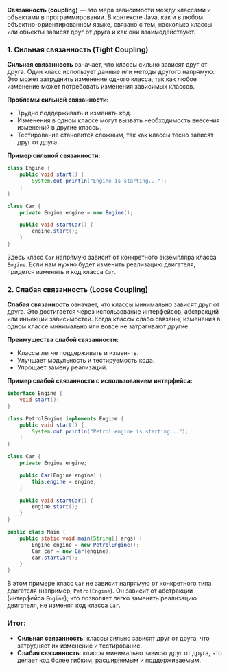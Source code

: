 **Связанность (coupling)** — это мера зависимости между классами и объектами в программировании. В контексте Java, как и в любом объектно-ориентированном языке, связано с тем, насколько классы или объекты зависят друг от друга и как они взаимодействуют.

### 1. **Сильная связанность (Tight Coupling)**

**Сильная связанность** означает, что классы сильно зависят друг от друга. Один класс использует данные или методы другого напрямую. Это может затруднить изменение одного класса, так как любое изменение может потребовать изменения зависимых классов.

**Проблемы сильной связанности:**
- Трудно поддерживать и изменять код.
- Изменения в одном классе могут вызвать необходимость внесения изменений в другие классы.
- Тестирование становится сложным, так как классы тесно зависят друг от друга.

**Пример сильной связанности:**
```java
class Engine {
    public void start() {
        System.out.println("Engine is starting...");
    }
}

class Car {
    private Engine engine = new Engine();

    public void startCar() {
        engine.start();
    }
}
```
Здесь класс `Car` напрямую зависит от конкретного экземпляра класса `Engine`. Если нам нужно будет изменить реализацию двигателя, придется изменять и код класса `Car`.

### 2. **Слабая связанность (Loose Coupling)**

**Слабая связанность** означает, что классы минимально зависят друг от друга. Это достигается через использование интерфейсов, абстракций или инъекции зависимостей. Когда классы слабо связаны, изменения в одном классе минимально или вовсе не затрагивают другие.

**Преимущества слабой связанности:**
- Классы легче поддерживать и изменять.
- Улучшает модульность и тестируемость кода.
- Упрощает замену реализаций.

**Пример слабой связанности с использованием интерфейса:**
```java
interface Engine {
    void start();
}

class PetrolEngine implements Engine {
    public void start() {
        System.out.println("Petrol engine is starting...");
    }
}

class Car {
    private Engine engine;

    public Car(Engine engine) {
        this.engine = engine;
    }

    public void startCar() {
        engine.start();
    }
}

public class Main {
    public static void main(String[] args) {
        Engine engine = new PetrolEngine();
        Car car = new Car(engine);
        car.startCar();
    }
}
```
В этом примере класс `Car` не зависит напрямую от конкретного типа двигателя (например, `PetrolEngine`). Он зависит от абстракции (интерфейса `Engine`), что позволяет легко заменять реализацию двигателя, не изменяя код класса `Car`.

### Итог:
- **Сильная связанность**: классы сильно зависят друг от друга, что затрудняет их изменение и тестирование.
- **Слабая связанность**: классы минимально зависят друг от друга, что делает код более гибким, расширяемым и поддерживаемым.

